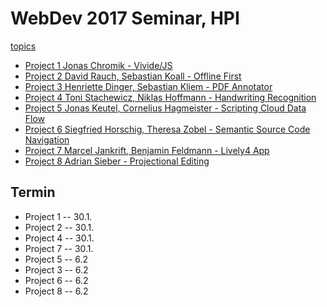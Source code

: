 # WebDev 2017 Seminar, HPI



[topics](WebDev1718.pdf)

- [Project 1 Jonas Chromik - Vivide/JS](project_1/index.md)
- [Project 2 David Rauch, Sebastian Koall - Offline First](project_2/index.md)
- [Project 3 Henriette Dinger, Sebastian Kliem - PDF Annotator](project_3/index.md)
- [Project 4 Toni Stachewicz, Niklas Hoffmann - Handwriting Recognition](project_4/index.md)
- [Project 5 Jonas Keutel, Cornelius Hagmeister - Scripting Cloud Data Flow](project_5/index.md)
- [Project 6 Siegfried Horschig, Theresa Zobel - Semantic Source Code Navigation](project_6/index.md)
- [Project 7 Marcel Jankrift, Benjamin Feldmann - Lively4 App](project_7/index.md)
- [Project 8 Adrian Sieber -  Projectional Editing](project_8/index.md) 



## Termin

- Project 1 -- 30.1.
- Project 2 -- 30.1.
- Project 4 -- 30.1. 
- Project 7 -- 30.1.
- Project 5 -- 6.2
- Project 3 -- 6.2
- Project 6 -- 6.2
- Project 8 -- 6.2


